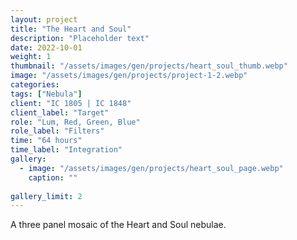 ```yaml
---
layout: project
title: "The Heart and Soul"
description: "Placeholder text"
date: 2022-10-01
weight: 1
thumbnail: "/assets/images/gen/projects/heart_soul_thumb.webp"
image: "/assets/images/gen/projects/project-1-2.webp"
categories: 
tags: ["Nebula"]
client: "IC 1805 | IC 1848"
client_label: "Target"
role: "Lum, Red, Green, Blue"
role_label: "Filters"
time: "64 hours"
time_label: "Integration"
gallery:
  - image: "/assets/images/gen/projects/heart_soul_page.webp"
    caption: ""
  
gallery_limit: 2
---
```


A three panel mosaic of the Heart and Soul nebulae.